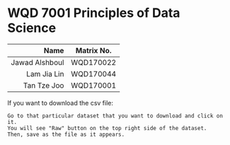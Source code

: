 WQD 7001 Principles of Data Science 
========================================================

| Name       | Matrix No.|
|----------------:|:------:|
| Jawad Alshboul | WQD170022  |
| Lam Jia Lin   |  WQD170044 |
| Tan Tze Joo  |  WQD170001 |



If you want to download the csv file:

    Go to that particular dataset that you want to download and click on it.
    You will see "Raw" button on the top right side of the dataset.
    Then, save as the file as it appears. 
